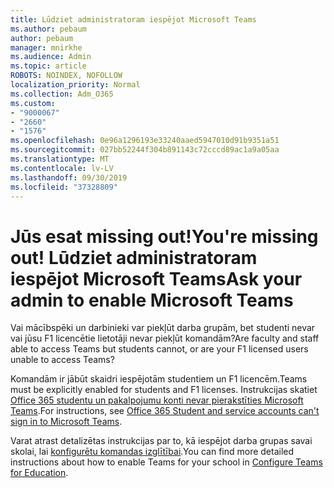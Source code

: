 ```yaml
---
title: Lūdziet administratoram iespējot Microsoft Teams
ms.author: pebaum
author: pebaum
manager: mnirkhe
ms.audience: Admin
ms.topic: article
ROBOTS: NOINDEX, NOFOLLOW
localization_priority: Normal
ms.collection: Adm_O365
ms.custom:
- "9000067"
- "2660"
- "1576"
ms.openlocfilehash: 0e96a1296193e33240aaed5947010d91b9351a51
ms.sourcegitcommit: 027bb52244f304b891143c72cccd89ac1a9a05aa
ms.translationtype: MT
ms.contentlocale: lv-LV
ms.lasthandoff: 09/30/2019
ms.locfileid: "37328809"
---
```

# <a name="youre-missing-out-ask-your-admin-to-enable-microsoft-teams"></a><span data-ttu-id="b90c8-102">Jūs esat missing out!</span><span class="sxs-lookup"><span data-stu-id="b90c8-102">You're missing out!</span></span> <span data-ttu-id="b90c8-103">Lūdziet administratoram iespējot Microsoft Teams</span><span class="sxs-lookup"><span data-stu-id="b90c8-103">Ask your admin to enable Microsoft Teams</span></span>

<span data-ttu-id="b90c8-104">Vai mācībspēki un darbinieki var piekļūt darba grupām, bet studenti nevar vai jūsu F1 licencētie lietotāji nevar piekļūt komandām?</span><span class="sxs-lookup"><span data-stu-id="b90c8-104">Are faculty and staff able to access Teams but students cannot, or are your F1 licensed users unable to access Teams?</span></span>

<span data-ttu-id="b90c8-105">Komandām ir jābūt skaidri iespējotām studentiem un F1 licencēm.</span><span class="sxs-lookup"><span data-stu-id="b90c8-105">Teams must be explicitly enabled for students and F1 licenses.</span></span> <span data-ttu-id="b90c8-106">Instrukcijas skatiet [Office 365 studentu un pakalpojumu konti nevar pierakstīties Microsoft Teams](https://docs.microsoft.com/microsoftteams/troubleshoot/teams-sign-in/office-365-accounts-cannot-sign-in).</span><span class="sxs-lookup"><span data-stu-id="b90c8-106">For instructions, see [Office 365 Student and service accounts can't sign in to Microsoft Teams](https://docs.microsoft.com/microsoftteams/troubleshoot/teams-sign-in/office-365-accounts-cannot-sign-in).</span></span> 

<span data-ttu-id="b90c8-107">Varat atrast detalizētas instrukcijas par to, kā iespējot darba grupas savai skolai, lai [konfigurētu komandas izglītībai](https://docs.microsoft.com/microsoft-365/education/deploy/set-up-teams-for-education).</span><span class="sxs-lookup"><span data-stu-id="b90c8-107">You can find more detailed instructions about how to enable Teams for your school in [Configure Teams for Education](https://docs.microsoft.com/microsoft-365/education/deploy/set-up-teams-for-education).</span></span> 